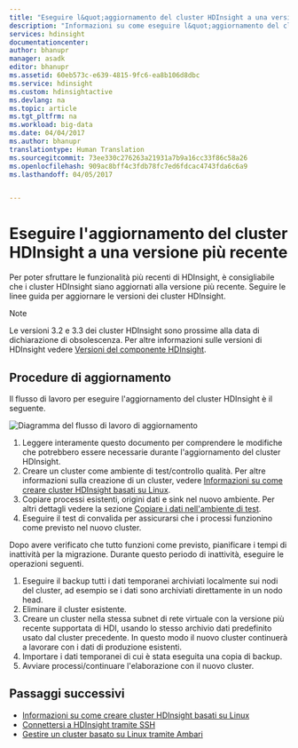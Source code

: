 ```yaml
---
title: "Eseguire l&quot;aggiornamento del cluster HDInsight a una versione più recente: Azure | Microsoft Docs"
description: "Informazioni su come eseguire l&quot;aggiornamento del cluster HDInsight a una versione più recente"
services: hdinsight
documentationcenter: 
author: bhanupr
manager: asadk
editor: bhanupr
ms.assetid: 60eb573c-e639-4815-9fc6-ea8b106d8dbc
ms.service: hdinsight
ms.custom: hdinsightactive
ms.devlang: na
ms.topic: article
ms.tgt_pltfrm: na
ms.workload: big-data
ms.date: 04/04/2017
ms.author: bhanupr
translationtype: Human Translation
ms.sourcegitcommit: 73ee330c276263a21931a7b9a16cc33f86c58a26
ms.openlocfilehash: 909ac8bff4c3fdb78fc7ed6fdcac4743fda6c6a9
ms.lasthandoff: 04/05/2017


---
```

# <a name="upgrade-hdinsight-cluster-to-a-newer-version"></a>Eseguire l'aggiornamento del cluster HDInsight a una versione più recente
Per poter sfruttare le funzionalità più recenti di HDInsight, è consigliabile che i cluster HDInsight siano aggiornati alla versione più recente. Seguire le linee guida per aggiornare le versioni dei cluster HDInsight.

> [!NOTE]
> Le versioni 3.2 e 3.3 dei cluster HDInsight sono prossime alla data di dichiarazione di obsolescenza. Per altre informazioni sulle versioni di HDInsight vedere [Versioni del componente HDInsight](hdinsight-component-versioning.md#supported-hdinsight-versions).
>
>

## <a name="upgrade-tasks"></a>Procedure di aggiornamento
Il flusso di lavoro per eseguire l'aggiornamento del cluster HDInsight è il seguente.

![Diagramma del flusso di lavoro di aggiornamento](./media/hdinsight-upgrade-cluster/upgrade-workflow.png)

1. Leggere interamente questo documento per comprendere le modifiche che potrebbero essere necessarie durante l'aggiornamento del cluster HDInsight.
2. Creare un cluster come ambiente di test/controllo qualità. Per altre informazioni sulla creazione di un cluster, vedere [Informazioni su come creare cluster HDInsight basati su Linux](hdinsight-hadoop-provision-linux-clusters.md).
3. Copiare processi esistenti, origini dati e sink nel nuovo ambiente. Per altri dettagli vedere la sezione [Copiare i dati nell'ambiente di test](hdinsight-migrate-from-windows-to-linux.md#copy-data-to-the-test-environment).
4. Eseguire il test di convalida per assicurarsi che i processi funzionino come previsto nel nuovo cluster.


Dopo avere verificato che tutto funzioni come previsto, pianificare i tempi di inattività per la migrazione. Durante questo periodo di inattività, eseguire le operazioni seguenti.

1.    Eseguire il backup tutti i dati temporanei archiviati localmente sui nodi del cluster, ad esempio se i dati sono archiviati direttamente in un nodo head.
2.    Eliminare il cluster esistente.
3.    Creare un cluster nella stessa subnet di rete virtuale con la versione più recente supportata di HDI, usando lo stesso archivio dati predefinito usato dal cluster precedente. In questo modo il nuovo cluster continuerà a lavorare con i dati di produzione esistenti.
4.    Importare i dati temporanei di cui è stata eseguita una copia di backup.
5.    Avviare processi/continuare l'elaborazione con il nuovo cluster.

## <a name="next-steps"></a>Passaggi successivi
* [Informazioni su come creare cluster HDInsight basati su Linux](hdinsight-hadoop-provision-linux-clusters.md)
* [Connettersi a HDInsight tramite SSH](hdinsight-hadoop-linux-use-ssh-unix.md)
* [Gestire un cluster basato su Linux tramite Ambari](hdinsight-hadoop-manage-ambari.md)


